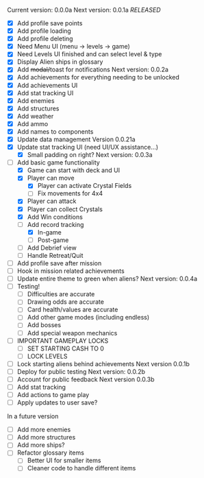 Current version: 0.0.0a
Next version: 0.0.1a *RELEASED*
  - [x] Add profile save points
  - [x] Add profile loading
  - [x] Add profile deleting
  - [x] Need Menu UI (menu -> levels -> game)
  - [x] Need Levels UI finished and can select level & type
  - [x] Display Alien ships in glossary
  - [x] Add ~~modal/~~toast for notifications
Next version: 0.0.2a
  - [x] Add achievements for everything needing to be unlocked
  - [x] Add achievements UI
  - [x] Add stat tracking UI
  - [x] Add enemies
  - [x] Add structures
  - [x] Add weather
  - [x] Add ammo
  - [x] Add names to components
  - [x] Update data management
Version 0.0.21a
  - [x] Update stat tracking UI (need UI/UX assistance...)
    - [x] Small padding on right?
Next version: 0.0.3a
  - [ ] Add basic game functionality
    - [x] Game can start with deck and UI
    - [x] Player can move
      - [x] Player can activate Crystal Fields
      - [ ] Fix movements for 4x4
    - [x] Player can attack
    - [x] Player can collect Crystals
    - [x] Add Win conditions
    - [ ] Add record tracking
      - [x] In-game
      - [ ] Post-game
    - [ ] Add Debrief view
    - [ ] Handle Retreat/Quit
  - [ ] Add profile save after mission
  - [ ] Hook in mission related achievements
  - [ ] Update entire theme to green when aliens?
Next version: 0.0.4a
  - [ ] Testing!
    - [ ] Difficulties are accurate
    - [ ] Drawing odds are accurate
    - [ ] Card health/values are accurate
    - [ ] Add other game modes (including endless)
    - [ ] Add bosses
    - [ ] Add special weapon mechanics
  - [ ] IMPORTANT GAMEPLAY LOCKS
    - [ ] SET STARTING CASH TO 0
    - [ ] LOCK LEVELS
  - [ ] Lock starting aliens behind achievements
Next version 0.0.1b
  - [ ] Deploy for public testing
Next version: 0.0.2b
  - [ ] Account for public feedback
Next version 0.0.3b
  - [ ] Add stat tracking
  - [ ] Add actions to game play
  - [ ] Apply updates to user save?

In a future version
  - [ ] Add more enemies
  - [ ] Add more structures
  - [ ] Add more ships?
  - [ ] Refactor glossary items
    - [ ] Better UI for smaller items
    - [ ] Cleaner code to handle different items
